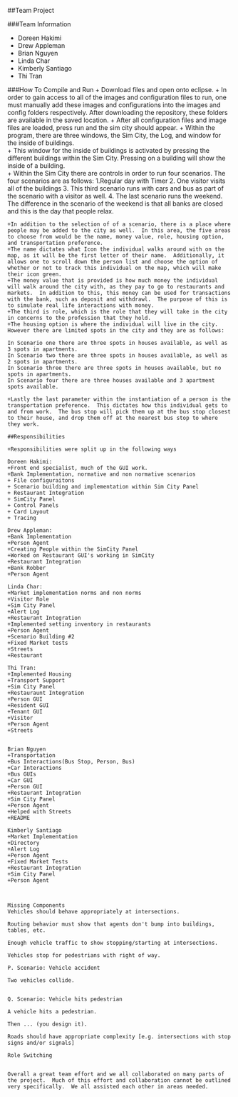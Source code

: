 ##Team Project

###Team Information
  + Doreen Hakimi
  + Drew Appleman
  + Brian Nguyen
  + Linda Char 
  + Kimberly Santiago 
  + Thi Tran
  
  



###How To Compile and Run
	+ Download files and open onto eclipse.
	+ In order to gain access to all of the images and configuration files to run, one must manually add these images and configurations into the images and config folders respectively.  After downloading the repository, these folders are available in the saved location.
	+ After all configuration files and image files are loaded, press run and the sim city should appear. 
	+ Within the program, there are three windows, the Sim City, the Log, and window for the inside of buildings.  
	+ This window for the inside of buildings is activated by pressing the different buildings within the Sim City.  Pressing on a building will show the inside of a building.  
	+ Within the Sim City there are controls in order to run four scenarios.  The four scenarios are as follows: 
	1.Regular day with Timer
 	2. One visitor visits all of the buildings 
 	3. This third scenario runs with cars and bus as part of the scenario with a visitor as well. 
 	4. The last scenario runs the weekend.  The difference in the scenario of the weekend is that all banks are closed and this is the day that people relax. 
 	

	+In addition to the selection of of a scenario, there is a place where people may be added to the city as well.  In this area, the five areas to choose from would be the name, money value, role, housing option, and transportation preference.  
	+The name dictates what Icon the individual walks around with on the map, as it will be the first letter of their name.  Additionally, it allows one to scroll down the person list and choose the option of whether or not to track this individual on the map, which will make their icon green.  
	+The money value that is provided is how much money the individual will walk around the city with, as they pay to go to restaurants and markets.  In addition to this, this money can be used for transactions with the bank, such as deposit and withdrawl.  The purpose of this is to simulate real life interactions with money. 
	+The third is role, which is the role that they will take in the city in concerns to the profession that they hold. 
	+The housing option is where the individual will live in the city.  However there are limited spots in the city and they are as follows:
	
	In Scenario one there are three spots in houses available, as well as 3 spots in apartments.
	In Scenario two there are three spots in houses available, as well as 2 spots in apartments.
	In Scenario three there are three spots in houses available, but no spots in apartments.
	In Scenario four there are three houses available and 3 apartment spots available.
	
	+Lastly the last parameter within the instantiation of a person is the transportation preference.  This dictates how this individual gets to and from work.  The bus stop will pick them up at the bus stop closest to their house, and drop them off at the nearest bus stop to where they work. 
	
	##Responsibilities
	
	+Responsibilities were split up in the following ways 
	
	Doreen Hakimi:
	+Front end specialist, much of the GUI work.
	+Bank Implementation, normative and non normative scenarios
	+ File configuraitons 
	+ Scenario building and implementation within Sim City Panel
	+ Restaurant Integration
	+ SimCity Panel 
	+ Control Panels
	+ Card Layout
	+ Tracing
	
	Drew Appleman:
	+Bank Implementation
	+Person Agent
	+Creating People within the SimCity Panel 
	+Worked on Restaurant GUI's working in SimCity
	+Restaurant Integration
	+Bank Robber
	+Person Agent

	Linda Char:
	+Market implementation norms and non norms
	+Visitor Role
	+Sim City Panel
	+Alert Log
	+Restaurant Integration
	+Implemented setting inventory in restaurants
	+Person Agent
	+Scenario Building #2
	+Fixed Market tests
	+Streets
	+Restaurant 
	
	Thi Tran:
	+Implemented Housing
	+Transport Support 
	+Sim City Panel 
	+Restauraunt Integration
	+Person GUI
	+Resident GUI
	+Tenant GUI
	+Visitor
	+Person Agent
	+Streets
	
	
	Brian Nguyen
	+Transportation 
	+Bus Interactions(Bus Stop, Person, Bus)
	+Car Interactions 
	+Bus GUIs
	+Car GUI
	+Person GUI
	+Restaurant Integration
	+Sim City Panel
	+Person Agent
	+Helped with Streets
	+README
	
	Kimberly Santiago
	+Market Implementation
	+Directory
	+Alert Log
	+Person Agent
	+Fixed Market Tests 
	+Restaurant Integration
	+Sim City Panel
	+Person Agent
	
	
	
	Missing Components
	Vehicles should behave appropriately at intersections.
	
	Routing behavior must show that agents don't bump into buildings, tables, etc.
	
	Enough vehicle traffic to show stopping/starting at intersections.
	
	Vehicles stop for pedestrians with right of way.
	
	P. Scenario: Vehicle accident
	
	Two vehicles collide.
	
	
	Q. Scenario: Vehicle hits pedestrian
	
	A vehicle hits a pedestrian.
	
	Then ... (you design it).
	
	Roads should have appropriate complexity [e.g. intersections with stop signs and/or signals]
	
	Role Switching 
	
	
	Overall a great team effort and we all collaborated on many parts of the project.  Much of this effort and collaboration cannot be outlined very specifically.  We all assisted each other in areas needed.  
	
	
	
